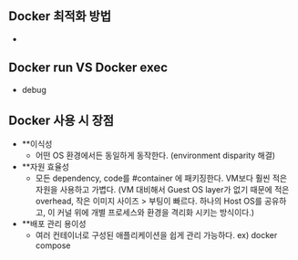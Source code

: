 ## Docker 최적화 방법

- 

## Docker run VS Docker exec

- debug

## Docker 사용 시 장점

- **이식성
	- 어떤 OS 환경에서든 동일하게 동작한다. (environment disparity 해결)
- **자원 효율성
	- 모든 dependency, code를 #container 에 패키징한다. VM보다 훨씬 적은 자원을 사용하고 가볍다. (VM 대비해서 Guest OS layer가 없기 때문에 적은 overhead, 작은 이미지 사이즈 > 부팅이 빠르다. 하나의 Host OS를 공유하고, 이 커널 위에 개별 프로세스와 환경을 격리화 시키는 방식이다.)
- **배포 관리 용이성
	- 여러 컨테이너로 구성된 애플리케이션을 쉽게 관리 가능하다. ex) docker compose

